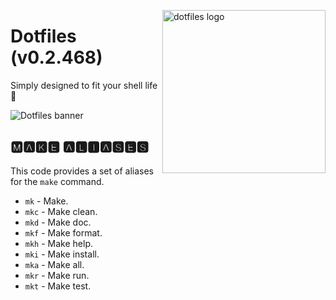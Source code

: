 <!-- markdownlint-disable MD033 MD041 MD043 -->

<img
  src="https://kura.pro/dotfiles/v2/images/logos/dotfiles.svg"
  alt="dotfiles logo"
  width="261"
  align="right"
/>

<!-- markdownlint-enable MD033 MD041 -->

# Dotfiles (v0.2.468)

Simply designed to fit your shell life 🐚

![Dotfiles banner][banner]

## 🅼🅰🅺🅴 🅰🅻🅸🅰🆂🅴🆂

This code provides a set of aliases for the `make` command.

- `mk` - Make.
- `mkc` - Make clean.
- `mkd` - Make doc.
- `mkf` - Make format.
- `mkh` - Make help.
- `mki` - Make install.
- `mka` - Make all.
- `mkr` - Make run.
- `mkt` - Make test.

[banner]: https://kura.pro/dotfiles/v2/images/titles/title-dotfiles.svg
